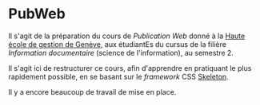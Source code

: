 # PubWeb

Il s'agit de la préparation du cours de *Publication Web* donné à la [Haute école de gestion de Genève](http://hesge.ch/heg), aux étudiantEs du cursus de la filière *Information documentaire* (science de l'information), au semestre 2.

Il s'agit ici de restructurer ce cours, afin d'apprendre en pratiquant le plus rapidement possible, en se basant sur le *framework* CSS [Skeleton](https://github.com/dhg/Skeleton).

Il y a encore beaucoup de travail de mise en place.
